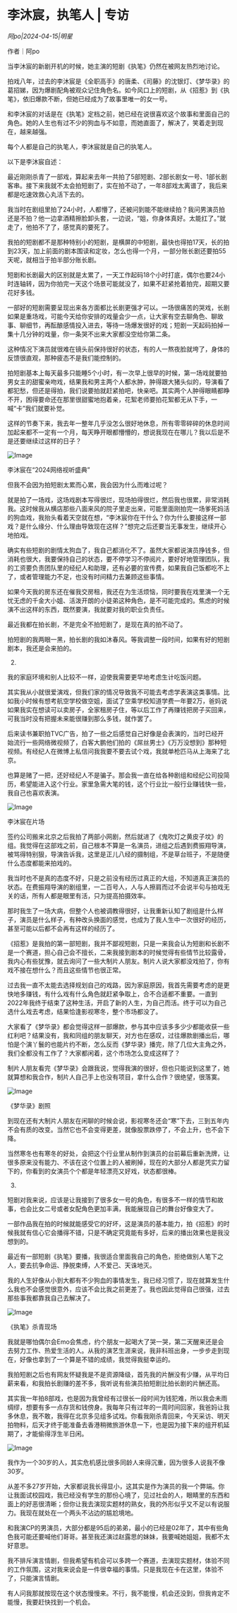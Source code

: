 # 李沐宸，执笔人 | 专访

*阿po|2024-04-15|明星*

作者｜阿po

当李沐宸的新剧开机的时候，她主演的短剧《执笔》仍然在被网友热烈地讨论。

拍戏八年，过去的李沐宸是《全职高手》的唐柔、《司藤》的沈银灯、《梦华录》的葛招娣，因为爆剧配角被观众记住角色名。如今风口上的短剧，从《招惹》到《执笔》，依旧爆款不断，但她已经成为了故事里唯一的女一号。

和李沐宸的对话是在《执笔》定档之前，她已经在说很喜欢这个故事和里面自己的角色。她的人生也有过不少的狗血与不如意，而她直面了，解决了，笑着走到现在，越来越强。

每个人都是自己的执笔人，李沐宸就是自己的执笔人。

以下是李沐宸自述：

最近刚刚杀青了一部戏，算起来去年一共拍了5部短剧、2部长剧女一号、1部长剧客串。接下来我就不太会拍短剧了，实在拍不动了，一年8部戏太离谱了，我后来都是吃速效救心丸活下去的。

我当时在剧组里拍了24小时，人都懵了，还被问到能不能继续拍？我问男演员拍还是不拍？他一边拿酒精擦脸卸头套，一边说，“姐，你身体真好。太能扛了。”就走了，他拍不了了，感觉真的要死了。

我拍的短剧都不是那种特别小的短剧，是横屏的中短剧，最快也得拍17天，长的拍到23天，加上前面的剧本围读和定妆，怎么也得一个月，一部分账长剧还要拍55天呢，就相当于拍半部分账长剧。

短剧和长剧最大的区别就是太累了，一天工作起码18个小时打底，偶尔也要24小时连轴转，因为你拍完一天这个场景可能就没了，如果不赶紧抢着拍完，超期又要花好多钱。

一部好的短剧需要呈现出来各方面都比长剧更强才可以。一场很痛苦的哭戏，长剧如果是重场戏，可能今天给你安排的戏量会少一点，让大家有空去聊角色、聊故事、聊细节，再酝酿感情投入进去，等待一场爆发很好的戏；短剧一天起码拍掉一集十几分钟的戏量，你一条哭不出来大家都没空给你第二条。

这种情况下演员就很难在镜头前保持很好的状态，有的人一熬夜脸就垮了，身体的反馈很直观，那种疲态不是我们能控制的。

拍短剧基本上每天最多只能睡5个小时，有一次早上很早的时候，第一场戏就要拍男女主的甜蜜亲吻戏，结果我和男主两个人都水肿，肿得跟大猪头似的，导演看了都犯愁，但还是得拍，我们说要拍就赶紧拍吧，快亲吧。其实两个人肿得眼睛都睁不开，困得要命还在那里很甜蜜地抱着亲，花絮老师要拍花絮都无从下手，一喊“卡”我们就要补觉。

这样的节奏下来，我去年一整年几乎没怎么很好地休息，所有零零碎碎的休息时间加起来都不一定有一个月，每天睁开眼都懵懵的，想说我现在在哪儿？我以后是不是还要继续过这样的日子？

![Image](http://static.ylzbl.com/uploads/ueditor/php/upload/image/20240415/1713161108179671.jpeg)

李沐宸在“2024网络视听盛典”

但我不会因为拍短剧太累而心累，我会因为什么而难过呢？

就是拍了一场戏，这场戏剧本写得很烂，现场拍得很烂，然后我也很累，非常消耗我。这时候我从横店那些八面来风的院子里走出来，可能里面刚拍完一场爹死妈活的狗血戏，我抬头看着天空就在想，“李沐宸你在干什么？你为什么要接这样一部戏？是什么缘分、什么理由导致现在这样？”想完之后还要当无事发生，继续开心地拍戏。

确实有些短剧的剧情太狗血了，我自己都消化不了。虽然大家都说演员挣钱多，但消耗也很大，我要保持自己的状态，要不停学习不停阅片，要好好地管理团队，我的工资要负责团队里的经纪人和助理，还有必要的宣传费，如果我自己饭都吃不上了，或者管理能力不足，也没有时间精力去兼顾这些事情。

如果今天我的房东还在催我交房租，我还在为生活烦恼，同时要我在戏里演一个无忧无虑的千金大小姐、活泼开朗的小徒弟这种角色，是不可能完成的。焦虑的时候演不出这样的东西，既然要演，我就要对我的职业负责任。

最近我都在拍长剧，不是完全不拍短剧了，是现在真的拍不动了。

拍短剧的我两眼一黑，拍长剧的我如沐春风。等我调整一段时间，如果有好的短剧剧本，我还是会来拍的。

2.

我的家庭环境和别人比较不一样，迫使我需要更早地考虑生计吃饭问题。

其实我从小就很爱演戏，但我们家的情况导致我不可能去考虑学表演这类事情。比如我小时候有想考航空学校做空姐，面试了空乘学校知道学费一年要2万，爸妈说如果我实在想读可以卖房子，全家租房子住，等以后工作了再赚钱把房子买回来，可我当时没有把握未来能很赚到那么多钱，就作罢了。

后来读书兼职拍TVC广告，拍了一些之后感觉自己好像是会表演的，当时已经开始流行一些网络微视频了，白客大鹏他们拍的《屌丝男士》《万万没想到》那种短视频。有经纪人在微博上私信问我我要不要去试个戏，我就单枪匹马从上海来了北京。

也算是赌了一把，还好经纪人不是骗子。那会我一直在给各种剧组和经纪公司投简历，希望能进入这个行业。家里急需大笔的钱，这个行业比一般行业赚钱快一些，我自己也喜欢表演。

![Image](http://static.ylzbl.com/uploads/ueditor/php/upload/image/20240415/1713161109133254.jpeg)

李沐宸在片场

签约公司搬来北京之后我拍了两部小网剧，然后就进了《鬼吹灯之黄皮子坟》的组。我觉得在这部戏之前，自己根本不算是一名演员，进组之后遇到费振翔导演，被骂得特别狠，导演告诉我，这里是正儿八经的摄制组，不是草台班子，不是随便什么态度都能来拍戏的。

我当时也不是真的态度不好，只是之前没有经历过真正的大组，不知道真正演员的状态。在费振翔导演的剧组里，一二百号人，人与人擦肩而过不会说半句与拍戏无关的话，所有人都是眼里有活，只为提高拍摄效率。

那时我生了一场大病，但整个人也被调教得很好，让我重新认知了剧组是什么样子，演员是什么样子，有种改头换面的感觉，也成为了我人生中一次很好的经历，甚至可能以后都不会再有这样的经历了。

《招惹》是我拍的第一部短剧，我并不鄙视短剧，只是一来我会认为短剧和长剧不是一个赛道，担心自己会不擅长，二来我接到剧本的时候觉得有些情节比较露骨，我内心有些犹豫，就去询问了一些大制片人朋友。制片人说大家都没戏拍了，你有戏不接在想什么？而且这些情节也很正常。

过去我一直不太能去选择规划自己的戏路，因为家庭原因，我首先需要考虑的是更快地多赚钱，有什么戏有什么角色就赶紧争取上，合不合适都不重要。一直到2022年我终于结束了这种生活，开启了新的人生，为自己而活。终于可以为自己选什么戏去考虑，结果恰逢影视寒冬，整个市场都没了。

大家看了《梦华录》都会觉得这样一部爆款，参与其中应该多多少少都能收获一些红利吧？结果没有，我和同组的朋友聊天，对方也在感叹，过往爆款剧播出后，哪怕是个演丫鬟的也能片约不断，怎么反而《梦华录》播完，除了几位大主角之外，我们全都没有工作了？大家都闲着，这个市场怎么变成这样了？

制片人朋友看完《梦华录》会跟我说，觉得我演的很好，但也只能说到这里了，她就算想和我合作，制片人自己手上也没有项目，拿什么合作？很绝望，很落寞。

![Image](http://static.ylzbl.com/uploads/ueditor/php/upload/image/20240415/1713161110223347.jpeg)

《梦华录》剧照

到现在还有大制片人朋友在闲聊的时候会说，影视寒冬还会“寒”下去，三到五年内不会有质的改变。当然它也不会变得更差，就像股票跌停了，不会上升，也不会下降。

当然寒冬也有寒冬的好处，会把这个行业里从制作到演员的台前幕后重新洗牌，让很多原来没有能力、不该在这个位置上的人被刷掉，现在的大部分人都是凭实力留下的，你看到的女演员个个都是年轻漂亮又好戏，状态都很棒。

3.

短剧对我来说，应该是让我接到了很多女一号的角色，有很多不一样的情节和故事，也会比女二号或者女配角色更加丰满，我能展现自己的舞台好像变大了。

一部作品我在拍的时候就能感受它的好坏，这是演员的基本能力，拍《招惹》的时候我就有信心它会播得不错，只是不确定究竟能有多好，后来的播出效果也是我没想到的。

最近有一部短剧《执笔》要播，我很适合里面我自己的角色，拒绝做别人笔下之人，要去抗争命运、挣脱束缚，人不爱己、天诛地灭。

我的人生好像从小到大都有不少狗血的事情发生，我已经习惯了，现在就算发生什么我也不会感觉很意外，应该不会比我之前更差了。我也因此觉得自己很强，过去那些事我都靠我自己去解决了。

![Image](http://static.ylzbl.com/uploads/ueditor/php/upload/image/20240415/1713161110914423.jpeg)

《执笔》杀青现场

我就是哪怕偶尔会Emo会焦虑，约个朋友一起喝大了哭一哭，第二天醒来还是会去努力工作、热爱生活的人。从我的演艺生涯来说，我非科班出身，一步步走到现在，好像也拿到了一个算是不错的成绩，我觉得我挺幸运的。

我拍短剧之后也有网友怀疑我是不是资源降级，首先我的片酬没有少赚，从平均日薪来看，和我拍长剧赚的差不多，我听说有些演员拍短剧比拍长剧的片酬还高。

其实我一年拍8部戏，也是因为我曾经有过很长一段时间为钱犯难，所以我会未雨绸缪，想要有多一点存货和钱傍身。我每年只有过年的一周时间回家，我爸妈让我多休息，我不敢，我得在北京多见组多试戏。你看我刚杀青回来，今天采访、明天拍物料，后天才终于能准备去香港稍微旅游休息一下，也是因为接下来的组开机延期了，才能偷得浮生半日闲。

![Image](http://static.ylzbl.com/uploads/ueditor/php/upload/image/20240415/1713161111312518.jpeg)

我作为一个30岁的人，其实危机感比很多同龄人来得沉重，因为很多人说我不像30岁。

从差不多27岁开始，大家都说我长得显小，这其实是作为演员的我一个弊端。你让我面试校园戏，我已经没有学生的那份心境了，见过社会的人，眼睛里的东西和面上的好恶很清晰；但你让我去演现实题材的熟女，我的外形似乎又不足以有说服力。我现在就处在一个两头不沾边的尴尬境地。

和我演CP的男演员，大部分都是95后的弟弟，最小的已经是02年了，其中有些角色我可能还要喊他们哥哥。甚至我还演过赵露思的妹妹，我要喊她姐姐，我都不太好意思。

我不排斥演言情剧，但我希望有机会可以多跨一个赛道，去演现实题材，体验不同的工作氛围，这对我来说会是一件很幸福的事情。只是我现在卡在这里，体验不了，只能演言情剧。

有人问我那就按现在这个状态慢慢来。不行，我不能慢，机会还没到，但我肯定不能慢，我要赶快找到一个机会。

